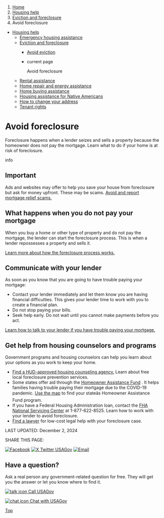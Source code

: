 1. [Home](/)
2. [Housing help](/housing-help)
3. [Eviction and foreclosure](/eviction-and-foreclosure)
4. Avoid foreclosure

* [Housing help](/housing-help)
  + [Emergency housing assistance](/emergency-housing-assistance)
  + [Eviction and foreclosure](/eviction-and-foreclosure)
    - [Avoid eviction](/avoid-eviction)
    - current page

      Avoid foreclosure
  + [Rental assistance](/rental-housing-programs)
  + [Home repair and energy assistance](/repairing-home)
  + [Home buying assistance](/buying-home-programs)
  + [Housing assistance for Native Americans](/native-american-housing-help)
  + [How to change your address](/change-address)
  + [Tenant rights](/tenant-rights)

Avoid foreclosure
=================

Foreclosure happens when a lender seizes and sells a property because the homeowner does not pay the mortgage. Learn what to do if your home is at risk of foreclosure.

info

Important
---------

Ads and websites may offer to help you save your house from foreclosure but ask for money upfront. These may be scams.
[Avoid and report mortgage relief scams.](https://consumer.ftc.gov/articles/mortgage-relief-scams)

What happens when you do not pay your mortgage
----------------------------------------------

When you buy a home or other type of property and do not pay the mortgage, the lender can start the foreclosure process. This is when a lender repossesses a property and sells it.

[Learn more about how the foreclosure process works.](https://www.consumerfinance.gov/ask-cfpb/how-does-foreclosure-work-en-287/)

Communicate with your lender
----------------------------

As soon as you know that you are going to have trouble paying your mortgage:

* Contact your lender immediately and let them know you are having financial difficulties. This gives your lender time to work with you to create a financial plan.
* Do not stop paying your bills.
* Seek help early. Do not wait until you cannot make payments before you act.

[Learn how to talk to your lender if you have trouble paying your mortgage.](https://www.consumerfinance.gov/ask-cfpb/if-i-cant-pay-my-mortgage-loan-what-are-my-options-en-268/)

**Get help from housing counselors and programs**
-------------------------------------------------

Government programs and housing counselors can help you learn about your options as you work to keep your home.

* [Find a HUD-approved housing counseling agency.](https://hud4.my.site.com/housingcounseling/s/?language=en_US)
  Learn about free local foreclosure prevention services.
* Some states offer aid through the
  [Homeowner Assistance Fund](https://www.consumerfinance.gov/housing/housing-insecurity/help-for-homeowners/get-homeowner-assistance-fund-help/)
  . It helps families having trouble paying their mortgage due to the COVID-19 pandemic.
  [Use the map](https://www.ncsha.org/homeowner-assistance-fund/)
  to find your stateâs Homeowner Assistance Fund program.
* If you have a Federal Housing Administration loan, contact the
  [FHA National Servicing Center](https://www.hud.gov/program_offices/housing/sfh/nsc)
  at 1-877-622-8525. Learn how to work with your lender to avoid foreclosure.
* [Find a lawyer](https://www.usa.gov/legal-aid)
  for low-cost legal help with your foreclosure case.

LAST UPDATED:
December 2, 2024

SHARE THIS PAGE:

[![Facebook](/themes/custom/usagov/images/social-media-icons/Facebook_Icon.svg)](https://www.facebook.com/sharer/sharer.php?u=https://www.usa.gov/avoid-foreclosure&v=3)
[![X Twitter USAGov](/themes/custom/usagov/images/social-media-icons/X_Twitter_Icon.svg?version=2)](https://twitter.com/intent/tweet?source=webclient&text=https://www.usa.gov/avoid-foreclosure)
[![Email](/themes/custom/usagov/images/social-media-icons/Email_Icon.svg?version=2)](mailto:?subject=https://www.usa.gov/avoid-foreclosure)

Have a question?
----------------

Ask a real person any government-related question for free. They will get you the answer or let you know where to find it.

[![talk icon](/themes/custom/usagov/images/ICONS_talk.png)
Call USAGov](/phone)

[![chat icon](/themes/custom/usagov/images/ICONS_chat.png)
Chat with USAGov](/chat)

[Top](#main-content)